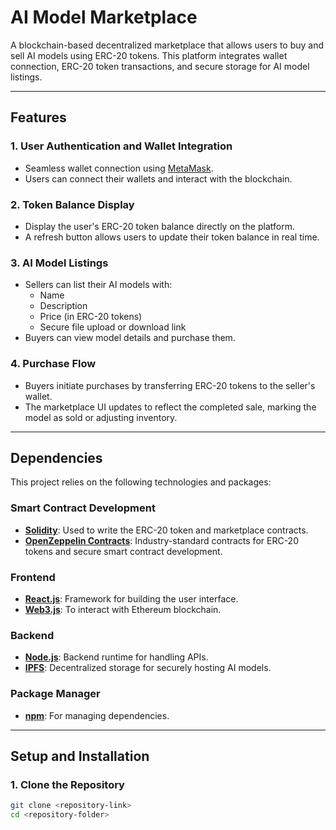 # AI Model Marketplace

A blockchain-based decentralized marketplace that allows users to buy and sell AI models using ERC-20 tokens. This platform integrates wallet connection, ERC-20 token transactions, and secure storage for AI model listings.

---

## Features

### 1. User Authentication and Wallet Integration
- Seamless wallet connection using [MetaMask](https://metamask.io/).
- Users can connect their wallets and interact with the blockchain.

### 2. Token Balance Display
- Display the user's ERC-20 token balance directly on the platform.
- A refresh button allows users to update their token balance in real time.

### 3. AI Model Listings
- Sellers can list their AI models with:
  - Name
  - Description
  - Price (in ERC-20 tokens)
  - Secure file upload or download link
- Buyers can view model details and purchase them.

### 4. Purchase Flow
- Buyers initiate purchases by transferring ERC-20 tokens to the seller's wallet.
- The marketplace UI updates to reflect the completed sale, marking the model as sold or adjusting inventory.

---

## Dependencies

This project relies on the following technologies and packages:

### Smart Contract Development
- **[Solidity](https://soliditylang.org/)**: Used to write the ERC-20 token and marketplace contracts.
- **[OpenZeppelin Contracts](https://openzeppelin.com/)**: Industry-standard contracts for ERC-20 tokens and secure smart contract development.

### Frontend
- **[React.js](https://reactjs.org/)**: Framework for building the user interface.
- **[Web3.js](https://web3js.readthedocs.io/)**: To interact with Ethereum blockchain.

### Backend
- **[Node.js](https://nodejs.org/)**: Backend runtime for handling APIs.
- **[IPFS](https://ipfs.io/)**: Decentralized storage for securely hosting AI models.

### Package Manager
- **[npm](https://www.npmjs.com/)**: For managing dependencies.

---

## Setup and Installation

### 1. Clone the Repository
```bash
git clone <repository-link>
cd <repository-folder>
